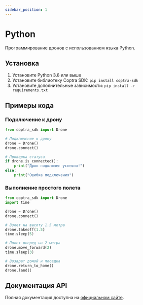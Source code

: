 ```yaml
---
sidebar_position: 1
---
```


# Python

Программирование дронов с использованием языка Python.

## Установка

1. Установите Python 3.8 или выше
2. Установите библиотеку Coptra SDK: `pip install coptra-sdk`
3. Установите дополнительные зависимости: `pip install -r requirements.txt`

## Примеры кода

### Подключение к дрону

```python
from coptra_sdk import Drone

# Подключение к дрону
drone = Drone()
drone.connect()

# Проверка статуса
if drone.is_connected():
    print("Дрон подключен успешно!")
else:
    print("Ошибка подключения")
```

### Выполнение простого полета

```python
from coptra_sdk import Drone
import time

drone = Drone()
drone.connect()

# Взлет на высоту 1.5 метра
drone.takeoff(1.5)
time.sleep(5)

# Полет вперед на 2 метра
drone.move_forward(2)
time.sleep(3)

# Возврат домой и посадка
drone.return_to_home()
drone.land()
```

## Документация API

Полная документация доступна на [официальном сайте](https://docs.coptra.com/python-api). 